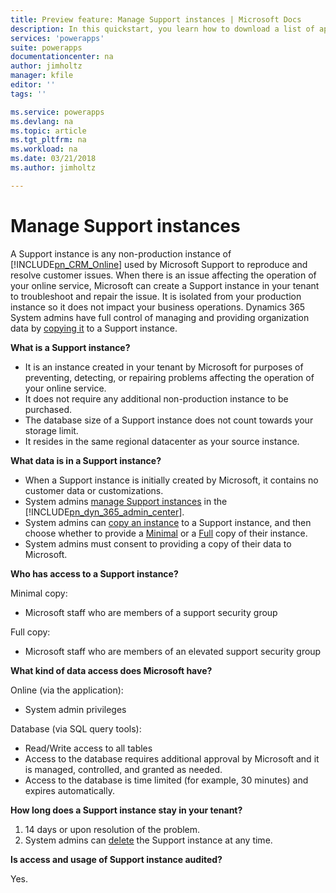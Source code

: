 ```yaml
---
title: Preview feature: Manage Support instances | Microsoft Docs
description: In this quickstart, you learn how to download a list of apps created in your environments
services: 'powerapps'
suite: powerapps
documentationcenter: na
author: jimholtz
manager: kfile
editor: ''
tags: ''

ms.service: powerapps
ms.devlang: na
ms.topic: article
ms.tgt_pltfrm: na
ms.workload: na
ms.date: 03/21/2018
ms.author: jimholtz

---
```

# Manage Support instances
A Support instance is any non-production instance of [!INCLUDE[pn_CRM_Online](../includes/pn-crm-online.md)] used by Microsoft Support to reproduce and resolve customer issues. When there is an issue affecting the operation of your online service, Microsoft can create a Support instance in your tenant to troubleshoot and repair the issue.  It is isolated from your production instance so it does not impact your business operations. Dynamics 365 System admins have full control of managing and providing organization data by [copying it](copy-instance.md) to a Support instance. 

**What is a Support instance?**

-  It is an instance created in your tenant by Microsoft for purposes of preventing, detecting, or repairing problems affecting the operation of your online service.
-  It does not require any additional non-production instance to be purchased.
-  The database size of a Support instance does not count towards your storage limit.
-  It resides in the same regional datacenter as your source instance. 

**What data is in a Support instance?**

-  When a Support instance is initially created by Microsoft, it contains no customer data or customizations.
-  System admins [manage Support instances](manage-online-instances.md) in the [!INCLUDE[pn_dyn_365_admin_center](../includes/pn-dyn-365-admin-center.md)].
-  System admins can [copy an instance](copy-instance.md) to a Support instance, and then choose whether to provide a [Minimal](copy-instance.md#minimal-copy-instance) or a [Full](copy-instance.md#full-copy-instance) copy of their instance.
-  System admins must consent to providing a copy of their data to Microsoft.

**Who has access to a Support instance?**

Minimal copy:

-  Microsoft staff who are members of a support security group

Full copy:

-  Microsoft staff who are members of an elevated support security group

**What kind of data access does Microsoft have?**

Online (via the application):

-  System admin privileges

Database (via SQL query tools):

-  Read/Write access to all tables
-  Access to the database requires additional approval by Microsoft and it is managed, controlled, and granted as needed.
-  Access to the database is time limited (for example, 30 minutes) and expires automatically.

**How long does a Support instance stay in your tenant?**

1. 14 days or upon resolution of the problem.
2. System admins can [delete](delete-instance.md) the Support instance at any time.

**Is access and usage of Support instance audited?** 

Yes.